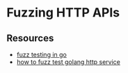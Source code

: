 # Fuzzing HTTP APIs

## Resources

- [fuzz testing in go](https://programmingpercy.tech/blog/fuzzy-testing-in-go/)
- [how to fuzz test golang http service](https://www.freecodecamp.org/news/how-to-fuzz-test-golang-http-services/)
